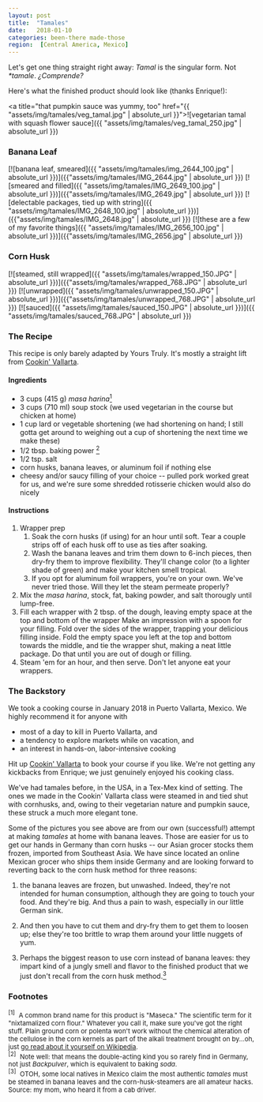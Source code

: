 ```yaml
---
layout: post
title:  "Tamales"
date:   2018-01-10 
categories: been-there made-those
region:  [Central America, Mexico]
---
```


Let's get one thing straight right away:  *Tamal* is the singular form.  Not <em>*tamale</em>.  <em>¿Comprende?</em>  

Here's what the finished product should look like (thanks Enrique!):

<a title="that pumpkin sauce was yummy, too" href="{{ "assets/img/tamales/veg_tamal.jpg" | absolute_url }}">![vegetarian tamal with squash flower sauce]({{ "assets/img/tamales/veg_tamal_250.jpg" | absolute_url }})</a>


### Banana Leaf ###
[![banana leaf, smeared]({{ "assets/img/tamales/img_2644_100.jpg" | absolute_url }})]({{"assets/img/tamales/IMG_2644.jpg" | absolute_url }}) [![smeared and filled]({{ "assets/img/tamales/IMG_2649_100.jpg" | absolute_url }})]({{"assets/img/tamales/IMG_2649.jpg" | absolute_url }}) [![delectable packages, tied up with string]({{ "assets/img/tamales/IMG_2648_100.jpg" | absolute_url }})]({{"assets/img/tamales/IMG_2648.jpg" | absolute_url }}) [![these are a few of my favorite things]({{ "assets/img/tamales/IMG_2656_100.jpg" | absolute_url }})]({{"assets/img/tamales/IMG_2656.jpg" | absolute_url }})


### Corn Husk ###
[![steamed, still wrapped]({{ "assets/img/tamales/wrapped_150.JPG" | absolute_url }})]({{"assets/img/tamales/wrapped_768.JPG" | absolute_url }}) [![unwrapped]({{ "assets/img/tamales/unwrapped_150.JPG" | absolute_url }})]({{"assets/img/tamales/unwrapped_768.JPG" | absolute_url }}) [![sauced]({{ "assets/img/tamales/sauced_150.JPG" | absolute_url }})]({{ "assets/img/tamales/sauced_768.JPG" | absolute_url }})

### The Recipe ###
This recipe is only barely adapted by Yours Truly.  It's mostly a straight lift from [Cookin' Vallarta](https://www.cookinvallarta.com).

#### Ingredients ####
+ 3 cups (415 g) *masa harina*<a href="#footnote1"><sup>1</sup></a>
+ 3 cups (710 ml) soup stock (we used vegetarian in the course but chicken at home)
+ 1 cup lard or vegetable shortening (we had shortening on hand; I still gotta get around to weighing out a cup of shortening the next time we make these)
+ 1/2 tbsp. baking power <a href="#footnote2"><sup>2</sup></a>
+ 1/2 tsp. salt
+ corn husks, banana leaves, or aluminum foil if nothing else
+ cheesy and/or saucy filling of your choice -- pulled pork worked great for us, and we're sure some shredded rotisserie chicken would also do nicely

#### Instructions ####
1.  Wrapper prep
    1.  Soak the corn husks (if using) for an hour until soft. Tear a couple strips off of each husk off to use as ties after soaking.
    2.  Wash the banana leaves and trim them down to 6-inch pieces, then dry-fry them to improve flexibility.  They'll change color (to a lighter shade of green) and make your kitchen smell tropical.
    3.  If you opt for aluminum foil wrappers, you're on your own.  We've never tried those.  Will they let the steam permeate properly?
2.  Mix the *masa harina*, stock, fat, baking powder, and salt thorougly until lump-free.
3.  Fill each wrapper with 2 tbsp. of the dough, leaving empty space at the top and bottom of the wrapper  Make an impression with a spoon for your filling.  Fold over the sides of the wrapper, trapping your delicious filling inside.  Fold the empty space you left at the top and bottom towards the middle, and tie the wrapper shut, making a neat little package.  Do that until you are out of dough or filling.
4.  Steam 'em for an hour, and then serve.  Don't let anyone eat your wrappers.


### The Backstory ###
We took a cooking course in January 2018 in Puerto Vallarta, Mexico.  We highly recommend it for anyone with 

+ most of a day to kill in Puerto Vallarta, and 
+ a tendency to explore markets while on vacation, and
+ an interest in hands-on, labor-intensive cooking

Hit up [Cookin' Vallarta](https://www.cookinvallarta.com) to book your course if you like.  We're not getting any kickbacks from Enrique; we just genuinely enjoyed his cooking class.

We've had tamales before, in the USA, in a Tex-Mex kind of setting.  The ones we made in the Cookin' Vallarta class were steamed in and tied shut with cornhusks, and, owing to their vegetarian nature and pumpkin sauce, these struck a much more elegant tone.  

Some of the pictures you see above are from our own (successful!) attempt at making *tamales* at home with banana leaves.  Those are easier for us to get our hands in Germany than corn husks -- our Asian grocer stocks them frozen, imported from Southeast Asia.  We have since located an online Mexican grocer who ships them inside Germany and are looking forward to reverting back to the corn husk method for three reasons:

1.  the banana leaves are frozen, but unwashed.  Indeed, they're not intended for human consumption, although they are going to touch your food.  And they're big.  And thus a pain to wash, especially in our little German sink.

2.  And then you have to cut them and dry-fry them to get them to loosen up; else they're too brittle to wrap them around your little nuggets of yum.  

3.  Perhaps the biggest reason to use corn instead of banana leaves:  they impart kind of a jungly smell and flavor to the finished product that we just don't recall from the corn husk method.<a href="#footnote3"><sup>3</sup></a>



### Footnotes ###
<div><sup id="footnote1">[1]</sup>&nbsp;&nbsp;<span style="font-size:small;">A common brand name for this product is "Maseca."  The scientific term for it "nixtamalized corn flour."  Whatever you call it, make sure you've got the right stuff.  Plain ground corn or polenta won't work without the chemical alteration of the cellulose in the corn kernels as part of the alkali treatment brought on by...oh, just <a href="https://en.wikipedia.org/wiki/Masa">go read about it yourself on Wikipedia</a>.</span></div>

<div><sup id="footnote2">[2]</sup>&nbsp;&nbsp;<span style="font-size:small;">Note well:  that means the double-acting kind you so rarely find in Germany, not just <em>Backpulver</em>, which is equivalent to baking <em>soda</em>.</span></div>

<div><sup id="footnote3">[3]</sup>&nbsp;&nbsp;<span style="font-size:small;">OTOH, some local natives in Mexico claim the most authentic <em>tamales</em> must be steamed in banana leaves and the corn-husk-steamers are all amateur hacks.  Source:  my mom, who heard it from a cab driver.</span></div>
